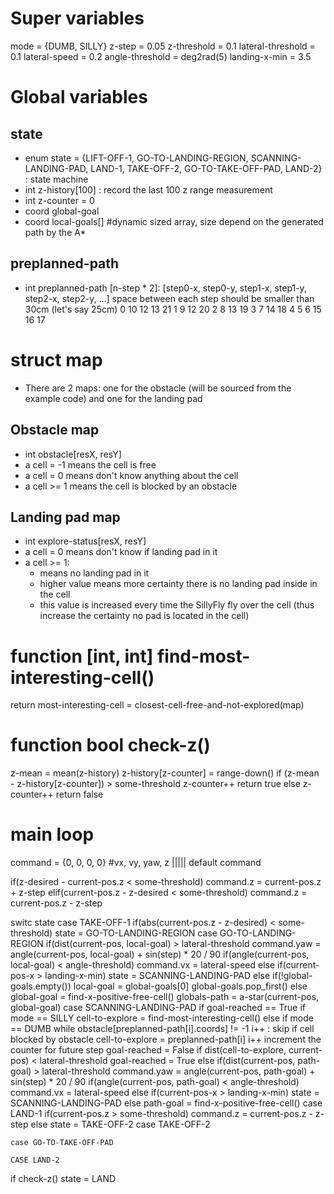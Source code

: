 # Super variables
mode = {DUMB, SILLY}
z-step = 0.05
z-threshold = 0.1
lateral-threshold = 0.1
lateral-speed = 0.2
angle-threshold = deg2rad(5)
landing-x-min = 3.5

# Global variables
## state
- enum state = {LIFT-OFF-1, GO-TO-LANDING-REGION, SCANNING-LANDING-PAD, LAND-1, TAKE-OFF-2, GO-TO-TAKE-OFF-PAD, LAND-2} : state machine
- int z-history[100] : record the last 100 z range measurement
- int z-counter = 0
- coord global-goal
- coord local-goals[] #dynamic sized array, size depend on the generated path by the A*

## preplanned-path
- int preplanned-path [n-step * 2]: [step0-x, step0-y, step1-x, step1-y, step2-x, step2-y, ...]
	space between each step should be smaller than 30cm (let's say 25cm)
	0     10 12 13     21
	1     9     12     20
	2     8     13     19
	3     7     14     18
	4  5  6     15  16 17

# struct map
- There are 2 maps: one for the obstacle (will be sourced from the example code) and one for the landing pad
## Obstacle map
- int obstacle[resX, resY]
- a cell = -1 means the cell is free
- a cell = 0  means don't know anything about the cell
- a cell >= 1 means the cell is blocked by an obstacle

## Landing pad map
- int explore-status[resX, resY]
- a cell = 0 means don't know if landing pad in it
- a cell >= 1:
	- means no landing pad in it
	- higher value means more certainty there is no landing pad inside in the cell
	- this value is increased every time the SillyFly fly over the cell (thus increase the certainty no pad is located in the cell)

# function [int, int] find-most-interesting-cell()
return most-interesting-cell = closest-cell-free-and-not-explored(map)

# function bool check-z()
z-mean = mean(z-history)
z-history[z-counter] = range-down()
if (z-mean - z-history[z-counter]) > some-threshold
	z-counter++
	return true
else
	z-counter++
	return false


# main loop
command = {0, 0, 0, 0} #vx, vy, yaw, z ||||| default command

if(z-desired - current-pos.z < some-threshold)
	command.z = current-pos.z + z-step
elif(current-pos.z - z-desired < some-threshold)
	command.z = current-pos.z - z-step
		
switc state
	case TAKE-OFF-1
		if(abs(current-pos.z - z-desired) < some-threshold)
			state = GO-TO-LANDING-REGION
	case GO-TO-LANDING-REGION
		if(dist(current-pos, local-goal) > lateral-threshold
			command.yaw = angle(current-pos, local-goal) + sin(step) * 20 / 90
			if(angle(current-pos, local-goal) < angle-threshold)
				command.vx = lateral-speed
		else
			if(current-pos-x > landing-x-min)
				state = SCANNING-LANDING-PAD
			else
				if(!global-goals.empty())
					local-goal = global-goals[0]
					global-goals.pop_first()
				else
					global-goal = find-x-positive-free-cell()
					globals-path = a-star(current-pos, global-goal)
	case SCANNING-LANDING-PAD
		if goal-reached == True
			if mode == SILLY
				cell-to-explore = find-most-interesting-cell()
			else if mode == DUMB
				while obstacle[preplanned-path[i].coords] != -1
					i++ : skip if cell blocked by obstacle
				cell-to-explore = preplanned-path[i]
			i++ increment the counter for future step
			goal-reached = False
		if dist(cell-to-explore, current-pos) < lateral-threshold
			goal-reached = True
		else
			if(dist(current-pos, path-goal) > lateral-threshold
				command.yaw = angle(current-pos, path-goal) + sin(step) * 20 / 90
				if(angle(current-pos, path-goal) < angle-threshold)
					command.vx = lateral-speed
			else
				if(current-pos-x > landing-x-min)
					state = SCANNING-LANDING-PAD
			else
				path-goal = find-x-positive-free-cell()
	case LAND-1
		if(current-pos.z > some-threshold)
			command.z = current-pos.z - z-step
		else
			state = TAKE-OFF-2
	case TAKE-OFF-2

	case GO-TO-TAKE-OFF-PAD
	
	CASE LAND-2

if check-z()
	state = LAND
